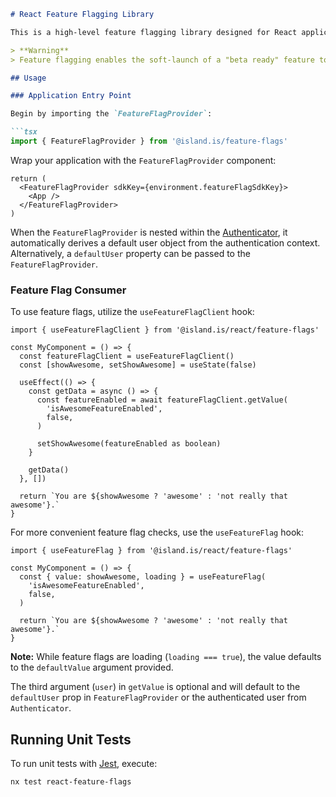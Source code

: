 ```markdown
# React Feature Flagging Library

This is a high-level feature flagging library designed for React applications.

> **Warning**  
> Feature flagging enables the soft-launch of a "beta ready" feature to a specific group of users. It is not intended to hide a feature from users while it is still under development.

## Usage

### Application Entry Point

Begin by importing the `FeatureFlagProvider`:

```tsx
import { FeatureFlagProvider } from '@island.is/feature-flags'
```

Wrap your application with the `FeatureFlagProvider` component:

```tsx
return (
  <FeatureFlagProvider sdkKey={environment.featureFlagSdkKey}>
    <App />
  </FeatureFlagProvider>
)
```

When the `FeatureFlagProvider` is nested within the [Authenticator](../auth/react/README.md#authenticate), it automatically derives a default user object from the authentication context. Alternatively, a `defaultUser` property can be passed to the `FeatureFlagProvider`.

### Feature Flag Consumer

To use feature flags, utilize the `useFeatureFlagClient` hook:

```tsx
import { useFeatureFlagClient } from '@island.is/react/feature-flags'

const MyComponent = () => {
  const featureFlagClient = useFeatureFlagClient()
  const [showAwesome, setShowAwesome] = useState(false)

  useEffect(() => {
    const getData = async () => {
      const featureEnabled = await featureFlagClient.getValue(
        'isAwesomeFeatureEnabled',
        false,
      )

      setShowAwesome(featureEnabled as boolean)
    }

    getData()
  }, [])

  return `You are ${showAwesome ? 'awesome' : 'not really that awesome'}.`
}
```

For more convenient feature flag checks, use the `useFeatureFlag` hook:

```tsx
import { useFeatureFlag } from '@island.is/react/feature-flags'

const MyComponent = () => {
  const { value: showAwesome, loading } = useFeatureFlag(
    'isAwesomeFeatureEnabled',
    false,
  )

  return `You are ${showAwesome ? 'awesome' : 'not really that awesome'}.`
}
```

**Note:** While feature flags are loading (`loading === true`), the value defaults to the `defaultValue` argument provided.

The third argument (`user`) in `getValue` is optional and will default to the `defaultUser` prop in `FeatureFlagProvider` or the authenticated user from `Authenticator`.

## Running Unit Tests

To run unit tests with [Jest](https://jestjs.io), execute:

```sh
nx test react-feature-flags
```
```